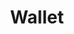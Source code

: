 ---
title: 'Wallet'
breadcrumb_title: "Wallet"
layout: 'block'
meta_title: 'Wallet - MultiSafepay Documentation Center'
meta_description: "In the MultiSafepay Documentation Center all relevant information regarding our Plugins and API. As well as Support pages for Payment Method, Tools and General Questions. You can also find the contact details of our Support Team and Integration Team."
logo: '/svgs/Wrappers.svg'
short_description: 'Easily fulfill payments a with virtual wallet payment solution. Includes PayPal and Alipay.'
weight: 30
data:
  - { title: 'PayPal', url: 'paypal', logo: '/logo/Payment_methods/PayPal.svg' }
  - { title: 'Alipay', url: 'alipay', logo: '/logo/Payment_methods/Alipay.svg' }
--- 